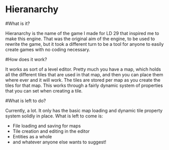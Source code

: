 # Hieranarchy

#What is it?

Hieranarchy is the name of the game I made for LD 29 that inspired me to make this engine. That was the original aim of the engine, to be used to rewrite the game, but it took a different turn to be a tool for anyone to easily create games with no coding necessary.

#How does it work?

It works as sort of a level editor. Pretty much you have a map, which holds all the different tiles that are used in that map, and then you can place them where ever and it will work. The tiles are stored per map as you create the tiles for that map. This works through a fairly dynamic system of properties that you can set when creating a tile.

#What is left to do?

Currently, a lot. It only has the basic map loading and dynamic tile property system solidly in place. What is left to come is:
- File loading and saving for maps
- Tile creation and editing in the editor
- Entities as a whole
- and whatever anyone else wants to suggest!